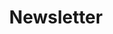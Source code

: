 ---
title: Newsletter
instruction: Sign up to be notified of updates and awsome improved tools.
icon: icon-rocket
ctaButton:
    text: Sign up
    url: 'https://signup.dolittle.com/'
weight: 3
---